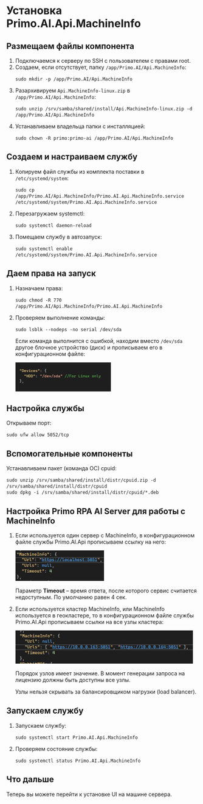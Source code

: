 # Установка Primo.AI.Api.MachineInfo 

## Размещаем файлы компонента
1. Подключаемся к серверу по SSH с пользователем с правами root. 
1. Создаем, если отсутствует, папку `/app/Primo.AI/Api.MachineInfo`:
   ```
   sudo mkdir -p /app/Primo.AI/Api.MachineInfo
   ```
1. Разархивируем `Api.MachineInfo-linux.zip` в `/app/Primo.AI/Api.MachineInfo`:
   ``` 
   sudo unzip /srv/samba/shared/install/Api.MachineInfo-linux.zip -d /app/Primo.AI/Api.MachineInfo
   ```
1. Устанавливаем владельца папки с инсталляцией:
   ```
   sudo chown -R primo:primo-ai /app/Primo.AI/Api.MachineInfo
   ```

## Создаем и настраиваем службу
	 
1. Копируем файл службы из комплекта поставки в `/etc/systemd/system`:
   ```
   sudo cp /app/Primo.AI/Api.MachineInfo/Primo.AI.Api.MachineInfo.service /etc/systemd/system/Primo.AI.Api.MachineInfo.service
   ```
1. Перезагружаем systemctl:
   ```
   sudo systemctl daemon-reload	
   ```
1. Помещаем службу в автозапуск:
   ```
   sudo systemctl enable /etc/systemd/system/Primo.AI.Api.MachineInfo.service
   ```
	
## Даем права на запуск

1. Назначаем права:
   ```
   sudo chmod -R 770 /app/Primo.AI/Api.MachineInfo/Primo.AI.Api.MachineInfo
   ```
1. Проверяем выполнение команды:
   ```
   sudo lsblk --nodeps -no serial /dev/sda
   ```

   Если команда выполнится с ошибкой, находим вместо `/dev/sda` другое блочное устройство (диск) и прописываем его в конфигурационном файле:
 
   ![](<../../../../.gitbook/assets1/primo-ai/install/MachineInfo/MachineInfo-devices.png>)


## Настройка службы
Открываем порт:
```
sudo ufw allow 5052/tcp
```

## Вспомогательные компоненты
Устанавливаем пакет (команда ОС) cpuid:
```
sudo unzip /srv/samba/shared/install/distr/cpuid.zip -d /srv/samba/shared/install/distr/cpuid
sudo dpkg -i /srv/samba/shared/install/distr/cpuid/*.deb
```

## Настройка Primo RPA AI Server для работы с MachineInfo

1. Если используется один сервер с MachineInfo, в конфигурационном файле службы Primo.AI.Api прописываем ссылку на него:

   ![](<../../../../.gitbook/assets1/primo-ai/install/MachineInfo/MachineInfo-4.png>)
 
   Параметр **Timeout** – время ответа, после которого сервис считается недоступным. По умолчанию равен 4 сек.

2. Если используется кластер MachineInfo, или MachineInfo используется в геокластере, то в конфигурационном файле службы Primo.AI.Api прописываем ссылки на все узлы кластера:

   ![](<../../../../.gitbook/assets1/primo-ai/install/MachineInfo/MachineInfo-5.png>)

   Порядок узлов имеет значение. В момент генерации запроса на лицензию должны быть доступны все узлы. 

   Узлы нельзя скрывать за балансировщиком нагрузки (load balancer).


## Запускаем службу

1. Запускаем службу:
   ```
   sudo systemctl start Primo.AI.Api.MachineInfo
   ```
1. Проверяем состояние службы:
   ```
   sudo systemctl status Primo.AI.Api.MachineInfo
   ```

## Что дальше

Теперь вы можете перейти к установке UI на машине сервера.
